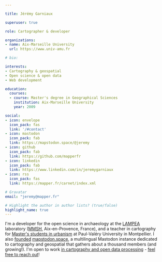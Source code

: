 ```yaml
---

title: Jérémy Garniaux

superuser: true

role: Cartographer & developer

organizations:
- name: Aix-Marseille University
  url: https://www.univ-amu.fr

# bio: 

interests:
- Cartography & geospatial
- Open science & open data
- Web development

education:
  courses:
  - course: Master's degree in Geographical Sciences
    institution: Aix-Marseille University
    year: 2009

social:
- icon: envelope
  icon_pack: fas
  link: '/#contact'
- icon: mastodon
  icon_pack: fab
  link: https://mapstodon.space/@jeremy 
- icon: github
  icon_pack: fab
  link: https://github.com/mapperfr
- icon: linkedin
  icon_pack: fab
  link: https://www.linkedin.com/in/jeremygarniaux
- icon: rss
  icon_pack: fas
  link: https://mapper.fr/carnet/index.xml

# Gravatar
email: "jeremy@mapper.fr"

# Highlight the author in author lists? (true/false)
highlight_name: true
---
```


I'm a developer for the open science in archaeology at the [LAMPEA](https://lampea.cnrs.fr) laboratory ([MMSH](https://mmsh.fr), Aix-en-Provence, France), and a teacher in cartography for [Master's students in urbanism](https://master-urbanisme.www.univ-montp3.fr/fr/%C3%A9quipe/equipe-et-fonctionnement-p%C3%A9dagogique) at Paul-Valéry University in Montpellier. I also [founded](https://mapper.fr/carnet/introducing-mapstodon/) [mapstodon.space](https://mapstodon.space), a multilingual Mastodon instance dedicated to cartography and geospatial that gathers about a thousand members (and growing!). I'm open to work [in cartography and open data processing](https://mapper.fr/en/blog/social-position-index/) - [feel free to reach out](https://mapper.fr/en/#contact)!